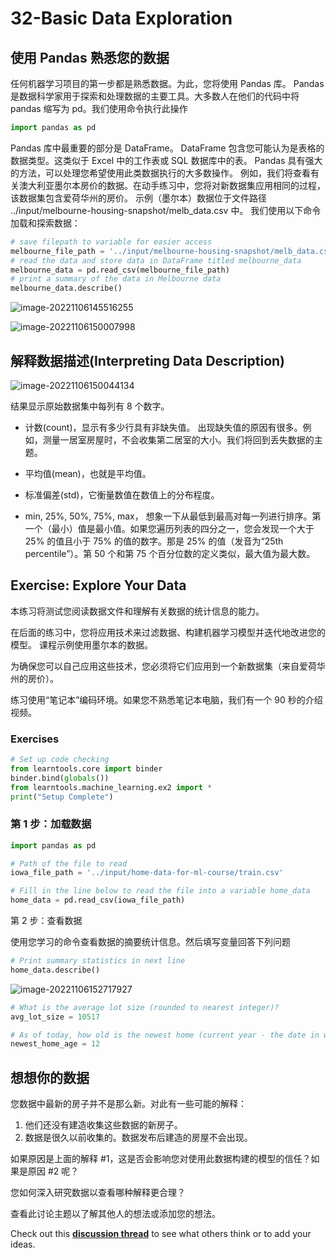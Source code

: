 # 32-Basic Data Exploration

## 使用 Pandas 熟悉您的数据

任何机器学习项目的第一步都是熟悉数据。为此，您将使用 Pandas 库。 Pandas 是数据科学家用于探索和处理数据的主要工具。大多数人在他们的代码中将 pandas 缩写为 pd。我们使用命令执行此操作

```py
import pandas as pd
```

Pandas 库中最重要的部分是 DataFrame。 DataFrame 包含您可能认为是表格的数据类型。这类似于 Excel 中的工作表或 SQL 数据库中的表。 Pandas 具有强大的方法，可以处理您希望使用此类数据执行的大多数操作。 例如，我们将查看有关澳大利亚墨尔本房价的数据。在动手练习中，您将对新数据集应用相同的过程，该数据集包含爱荷华州的房价。 示例（墨尔本）数据位于文件路径 ../input/melbourne-housing-snapshot/melb_data.csv 中。 我们使用以下命令加载和探索数据：

```python
# save filepath to variable for easier access
melbourne_file_path = '../input/melbourne-housing-snapshot/melb_data.csv'
# read the data and store data in DataFrame titled melbourne_data
melbourne_data = pd.read_csv(melbourne_file_path) 
# print a summary of the data in Melbourne data
melbourne_data.describe()
```

![image-20221106145516255](C:\Users\Myste\AppData\Roaming\Typora\typora-user-images\image-20221106145516255.png)

![image-20221106150007998](C:\Users\Myste\AppData\Roaming\Typora\typora-user-images\image-20221106150007998.png)

## 解释数据描述(Interpreting Data Description)

![image-20221106150044134](C:\Users\Myste\AppData\Roaming\Typora\typora-user-images\image-20221106150044134.png)

结果显示原始数据集中每列有 8 个数字。

- 计数(count)，显示有多少行具有非缺失值。 出现缺失值的原因有很多。例如，测量一居室房屋时，不会收集第二居室的大小。我们将回到丢失数据的主题。 

- 平均值(mean)，也就是平均值。

- 标准偏差(std)，它衡量数值在数值上的分布程度。
- min, 25%, 50%, 75%, max，  想象一下从最低到最高对每一列进行排序。第一个（最小）值是最小值。如果您遍历列表的四分之一，您会发现一个大于 25% 的值且小于 75% 的值的数字。那是 25% 的值（发音为“25th percentile”）。第 50 个和第 75 个百分位数的定义类似，最大值为最大数。

## Exercise: Explore Your Data

本练习将测试您阅读数据文件和理解有关数据的统计信息的能力。 

在后面的练习中，您将应用技术来过滤数据、构建机器学习模型并迭代地改进您的模型。 课程示例使用墨尔本的数据。

为确保您可以自己应用这些技术，您必须将它们应用到一个新数据集（来自爱荷华州的房价）。 

练习使用“笔记本”编码环境。如果您不熟悉笔记本电脑，我们有一个 90 秒的介绍视频。

### Exercises

```python
# Set up code checking
from learntools.core import binder
binder.bind(globals())
from learntools.machine_learning.ex2 import *
print("Setup Complete")
```

### 第 1 步：加载数据

```python
import pandas as pd

# Path of the file to read
iowa_file_path = '../input/home-data-for-ml-course/train.csv'

# Fill in the line below to read the file into a variable home_data
home_data = pd.read_csv(iowa_file_path)
```

第 2 步：查看数据

使用您学习的命令查看数据的摘要统计信息。然后填写变量回答下列问题

```python
# Print summary statistics in next line
home_data.describe()
```

![image-20221106152717927](C:\Users\Myste\AppData\Roaming\Typora\typora-user-images\image-20221106152717927.png)

```python
# What is the average lot size (rounded to nearest integer)?
avg_lot_size = 10517

# As of today, how old is the newest home (current year - the date in which it was built)
newest_home_age = 12
```

## 想想你的数据 

您数据中最新的房子并不是那么新。对此有一些可能的解释： 

1. 他们还没有建造收集这些数据的新房子。 
2. 数据是很久以前收集的。数据发布后建造的房屋不会出现。 

如果原因是上面的解释 #1，这是否会影响您对使用此数据构建的模型的信任？如果是原因 #2 呢？ 

您如何深入研究数据以查看哪种解释更合理？ 

查看此讨论主题以了解其他人的想法或添加您的想法。

Check out this **[discussion thread](https://www.kaggle.com/learn-forum/60581)** to see what others think or to add your ideas.